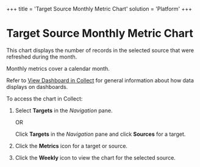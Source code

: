 +++
title = 'Target Source Monthly Metric Chart'
solution = 'Platform'
+++

# Target Source Monthly Metric Chart

This chart displays the number of records in the selected source that
were refreshed during the month.

Monthly metrics cover a calendar month.

Refer to [View Dashboard in
Collect](../Use_Cases/View_Dashboard_in_Collect) for general
information about how data displays on dashboards.

To access the chart in Collect:

1.  Select <span style="font-weight: bold;">Targets</span> in the
    <span style="font-style: italic;">Navigation</span> pane.
    
    OR
    
    Click <span style="font-weight: bold;">Targets</span> in the
    <span style="font-style: italic;">Navigation</span> pane and click
    <span style="font-weight: bold;">Sources</span> for a target.

2.  Click the <span style="font-weight: bold;">Metrics</span> icon for a
    target or source.

3.  Click the <span style="font-weight: bold;">Weekly</span> icon to
    view the chart for the selected source.
